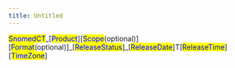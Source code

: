 ```yaml
---
title: Untitled
---
```


<mark style="color:blue;">SnomedCT</mark>\_\[<mark style="color:blue;">Product</mark>]\[<mark style="color:blue;">Scope</mark>(optional)]\[<mark style="color:blue;">Format</mark>(optional)]\_\[<mark style="color:blue;">ReleaseStatus</mark>]\_\[<mark style="color:blue;">ReleaseDate</mark>]T\[<mark style="color:blue;">ReleaseTime</mark>]\[<mark style="color:blue;">TimeZone</mark>]
